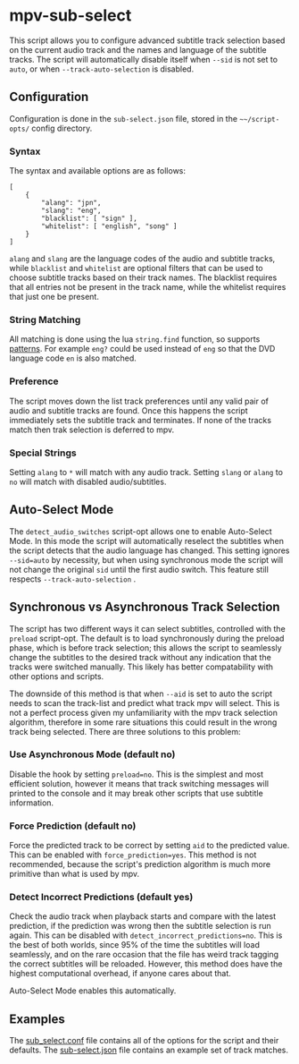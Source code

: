# mpv-sub-select

This script allows you to configure advanced subtitle track selection based on the current audio track and the names and language of the subtitle tracks. The script will automatically disable itself when `--sid` is not set to `auto`, or when `--track-auto-selection` is disabled.


## Configuration

Configuration is done in the `sub-select.json` file, stored in the `~~/script-opts/` config directory.

### Syntax
The syntax and available options are as follows:

```
[
    {
        "alang": "jpn",
        "slang": "eng",
        "blacklist": [ "sign" ],
        "whitelist": [ "english", "song" ]
    }
]
```

`alang` and `slang` are the language codes of the audio and subtitle tracks, while `blacklist` and `whitelist` are optional filters that can be used to choose subtitle tracks based on their track names. The blacklist requires that all entries not be present in the track name, while the whitelist requires that just one be present.

### String Matching
All matching is done using the lua `string.find` function, so supports [patterns](http://lua-users.org/wiki/PatternsTutorial). For example `eng?` could be used instead of `eng` so that the DVD language code `en` is also matched.

### Preference

The script moves down the list track preferences until any valid pair of audio and subtitle tracks are found. Once this happens the script immediately sets the subtitle track and terminates. If none of the tracks match then trak selection is deferred to mpv.

### Special Strings
Setting `alang` to `*` will match with any audio track. Setting `slang` or `alang` to `no` will match with disabled audio/subtitles.

## Auto-Select Mode
The `detect_audio_switches` script-opt allows one to enable Auto-Select Mode. In this mode the script will automatically reselect the subtitles when the script detects that the audio language has changed. This setting ignores `--sid=auto` by necessity, but when using synchronous mode the script will not change the original `sid` until the first audio switch. This feature still respects `--track-auto-selection` .

## Synchronous vs Asynchronous Track Selection
The script has two different ways it can select subtitles, controlled with the `preload` script-opt. The default is to load synchronously during the preload phase, which is before track selection; this allows the script to seamlessly change the subtitles to the desired track without any indication that the tracks were switched manually. This likely has better compatability with other options and scripts.

The downside of this method is that when `--aid` is set to auto the script needs to scan the track-list and predict what track mpv will select. This is not a perfect process given my unfamiliarity with the mpv track selection algorithm, therefore in some rare situations this could result in the wrong track being selected. There are three solutions to this problem:

### Use Asynchronous Mode (default no)
Disable the hook by setting `preload=no`. This is the simplest and most efficient solution, however it means that track switching messages will printed to the console and it may break other scripts that use subtitle information.

### Force Prediction (default no)
Force the predicted track to be correct by setting `aid` to the predicted value. This can be enabled with `force_prediction=yes`. This method is not recommended, because the script's prediction algorithm is much more primitive than what is used by mpv.

### Detect Incorrect Predictions (default yes)
Check the audio track when playback starts and compare with the latest prediction, if the prediction was wrong then the subtitle selection is run again. This can be disabled with `detect_incorrect_predictions=no`. This is the best of both worlds, since 95% of the time the subtitles will load seamlessly, and on the rare occasion that the file has weird track tagging the correct subtitles will be reloaded. However, this method does have the highest computational overhead, if anyone cares about that.

Auto-Select Mode enables this automatically.


## Examples

The [sub_select.conf](/sub_select.conf) file contains all of the options for the script and their defaults. The [sub-select.json](/sub-select.json) file contains an example set of track matches.